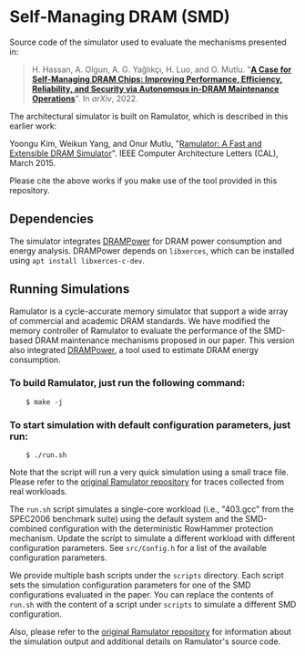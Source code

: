 # Self-Managing DRAM (SMD)

Source code of the simulator used to evaluate the mechanisms presented in:
>H. Hassan, A. Olgun, A. G. Yağlıkçı, H. Luo, and O. Mutlu.
>"[**A Case for Self-Managing DRAM Chips: Improving Performance, Efficiency, Reliability, and Security via Autonomous in-DRAM Maintenance Operations**](https://arxiv.org/abs/2207.13358)".
>In _arXiv_, 2022.

The architectural simulator is built on Ramulator, which is described in this earlier work:

Yoongu Kim, Weikun Yang, and Onur Mutlu, "[Ramulator: A Fast and Extensible DRAM Simulator](https://people.inf.ethz.ch/omutlu/pub/ramulator_dram_simulator-ieee-cal15.pdf)". IEEE Computer Architecture Letters (CAL), March 2015. 

Please cite the above works if you make use of the tool provided in this repository.

## Dependencies

The simulator integrates [DRAMPower](https://github.com/tukl-msd/DRAMPower) for DRAM power consumption and energy analysis. DRAMPower depends on `libxerces`, which can be installed using `apt install libxerces-c-dev`.

## Running Simulations

Ramulator is a cycle-accurate memory simulator that support a wide array of
commercial and academic DRAM standards. We have modified the memory controller
of Ramulator to evaluate the performance of the SMD-based DRAM maintenance
mechanisms proposed in our paper. This version also integrated
[DRAMPower](https://github.com/tukl-msd/DRAMPower), a tool used to estimate DRAM
energy consumption.

### To build Ramulator, just run the following command:
        $ make -j

### To start simulation with default configuration parameters, just run:
        $ ./run.sh

Note that the script will run a very quick simulation using a small trace
file. Please refer to the [original Ramulator
repository](https://github.com/CMU-SAFARI/ramulator) for traces collected
from real workloads.

The `run.sh` script simulates a single-core workload (i.e., "403.gcc" from the
SPEC2006 benchmark suite) using the default system and the SMD-combined configuration with the deterministic RowHammer protection mechanism. 
Update the script to simulate a different workload with different
configuration parameters. See `src/Config.h` for a list of the available
configuration parameters.

We provide multiple bash scripts under the `scripts` directory. Each script sets the simulation configuration parameters for one of the SMD configurations evaluated in the paper. You can replace the contents of `run.sh` with the content of a script under `scripts` to simulate a different SMD configuration.

Also, please refer to the [original Ramulator
repository](https://github.com/CMU-SAFARI/ramulator) for information about the
simulation output and additional details on Ramulator's source code.